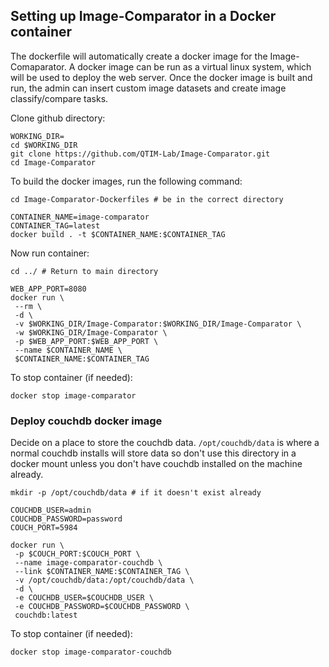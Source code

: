 ## Setting up Image-Comparator in a Docker container ##

The dockerfile will automatically create a docker image for the Image-Comaparator. A docker image can be run as a virtual linux system, which will be used to deploy the web server. Once the docker image is built and run, the admin can insert custom image datasets and create image classify/compare tasks.

Clone github directory:
```
WORKING_DIR=
cd $WORKING_DIR
git clone https://github.com/QTIM-Lab/Image-Comparator.git
cd Image-Comparator
```

To build the docker images, run the following command:
```
cd Image-Comparator-Dockerfiles # be in the correct directory

CONTAINER_NAME=image-comparator
CONTAINER_TAG=latest
docker build . -t $CONTAINER_NAME:$CONTAINER_TAG
```

Now run container:
```
cd ../ # Return to main directory

WEB_APP_PORT=8080
docker run \
 --rm \
 -d \
 -v $WORKING_DIR/Image-Comparator:$WORKING_DIR/Image-Comparator \
 -w $WORKING_DIR/Image-Comparator \
 -p $WEB_APP_PORT:$WEB_APP_PORT \
 --name $CONTAINER_NAME \
 $CONTAINER_NAME:$CONTAINER_TAG
```

To stop container (if needed):
```
docker stop image-comparator
```

### Deploy couchdb docker image
Decide on a place to store the couchdb data. ```/opt/couchdb/data``` is where a normal couchdb installs will store data so don't use this directory in a docker mount unless you don't have couchdb installed on the machine already.
```
mkdir -p /opt/couchdb/data # if it doesn't exist already

COUCHDB_USER=admin
COUCHDB_PASSWORD=password
COUCH_PORT=5984

docker run \
 -p $COUCH_PORT:$COUCH_PORT \
 --name image-comparator-couchdb \
 --link $CONTAINER_NAME:$CONTAINER_TAG \
 -v /opt/couchdb/data:/opt/couchdb/data \
 -d \
 -e COUCHDB_USER=$COUCHDB_USER \
 -e COUCHDB_PASSWORD=$COUCHDB_PASSWORD \
 couchdb:latest
```

To stop container (if needed):
```
docker stop image-comparator-couchdb
```